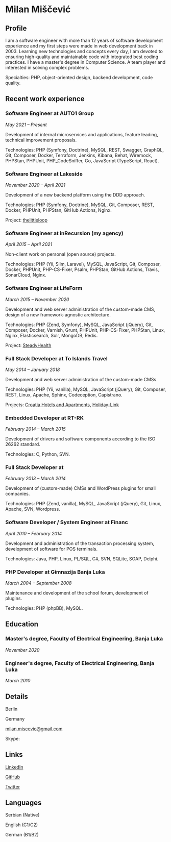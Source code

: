 # Milan Miščević

## Profile

I am a software engineer with more than 12 years of software development experience and my first steps were made in web development back in 2003. Learning new technologies and concepts every day, I am devoted to ensuring high-quality and maintainable code with integrated best coding practices. I have a master's degree in Computer Science. A team player and interested in solving complex problems.

Specialties: PHP, object-oriented design, backend development, code quality.

## Recent work experience

### Software Engineer at AUTO1 Group

*May 2021 – Present*

Development of internal microservices and applications, feature leading, technical improvement proposals.

Technologies: PHP (Symfony, Doctrine), MySQL, REST, Swagger, GraphQL, Git, Composer, Docker, Terraform, Jenkins, Kibana, Behat, Wiremock, PHPStan, PHPUnit, PHP_CodeSniffer, Go, JavaScript (TypeScript, React).



### Software Engineer at Lakeside

*November 2020 – April 2021*

Development of a new backend platform using the DDD approach.

Technologies: PHP (Symfony, Doctrine), MySQL, Git, Composer, REST, Docker, PHPUnit, PHPStan, GitHub Actions, Nginx.

Project: [thelittleloop](https://thelittleloop.com/)

### Software Engineer at inRecursion (my agency)

*April 2015 – April 2021*

Non-client work on personal (open source) projects.

Technologies: PHP (Yii, Slim, Laravel), MySQL, JavaScript, Git, Composer, Docker, PHPUnit, PHP-CS-Fixer, Psalm, PHPStan, GitHub Actions, Travis, SonarCloud, Nginx.



### Software Engineer at LifeForm

*March 2015 – November 2020*

Development and web server administration of the custom-made CMS, design of a new framework-agnostic architecture.

Technologies: PHP (Zend, Symfony), MySQL, JavaScript (jQuery), Git, Composer, Docker, Varnish, Grunt, PHPUnit, PHP-CS-Fixer, PHPStan, Linux, Nginx, Elasticsearch, Solr, MongoDB, Redis.

Project: [SteadyHealth](https://www.steadyhealth.com/)

### Full Stack Developer at To Islands Travel

*May 2014 – January 2018*

Development and web server administration of the custom-made CMSs.

Technologies: PHP (Yii, vanilla), MySQL, JavaScript (jQuery), Git, Composer, REST, Linux, Apache, Sphinx, Codeception, Capistrano.

Projects: [Croatia Hotels and Apartments](https://www.croatia-hotels-apartments.com/), [Holiday-Link](https://www.holiday-link.com/)

### Embedded Developer at RT-RK

*February 2014 – March 2015*

Development of drivers and software components according to the ISO 26262 standard.

Technologies: C, Python, SVN.



### Full Stack Developer at 

*February 2013 – March 2014*

Development of (custom-made) CMSs and WordPress plugins for small companies.

Technologies: PHP (Zend, vanilla), MySQL, JavaScript (jQuery), Git, Linux, Apache, SVN, Wordpress.



### Software Developer / System Engineer at Financ

*April 2010 – February 2014*

Development and administration of the transaction processing system, development of software for POS terminals.

Technologies: Java, PHP, Linux, PL/SQL, C#, SVN, SQLite, SOAP, Delphi.



### PHP Developer at Gimnazija Banja Luka

*March 2004 – September 2008*

Maintenance and development of the school forum, development of plugins.

Technologies: PHP (phpBB), MySQL.



## Education

### Master's degree, Faculty of Electrical Engineering, Banja Luka

*November 2020*

### Engineer's degree, Faculty of Electrical Engineering, Banja Luka

*March 2010*

## Details

Berlin

Germany

[milan.miscevic@gmail.com](mailto:milan.miscevic@gmail.com)

Skype: 

## Links

[LinkedIn](https://www.linkedin.com/in/milanmiscevic/)

[GitHub](https://github.com/milan-miscevic)

[Twitter](https://twitter.com/try_throw_catch)

## Languages

Serbian (Native)

English (C1/C2)

German (B1/B2)

